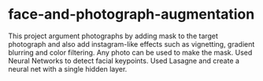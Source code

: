 # face-and-photograph-augmentation
This project  argument photographs by adding mask to the target photograph and also add instagram-like effects such as vignetting, gradient
blurring and color filtering. 
Any photo can be used to make the mask.
Used Neural Networks to detect facial keypoints.
Used Lasagne and create a neural net with a single hidden layer.

 

